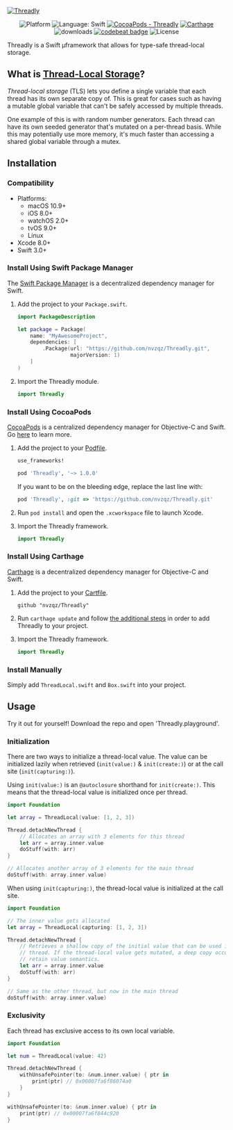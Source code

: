 [![Threadly](https://github.com/nvzqz/Threadly/raw/assets/banner.png)](https://github.com/nvzqz/Threadly)

<p align="center">
<img src="https://img.shields.io/badge/platform-ios%20%7C%20macos%20%7C%20watchos%20%7C%20tvos%20%7C%20linux-lightgrey.svg" alt="Platform">
<img src="https://img.shields.io/badge/language-swift-orange.svg" alt="Language: Swift">
<a href="https://cocoapods.org/pods/Threadly"><img src="https://img.shields.io/cocoapods/v/Threadly.svg" alt="CocoaPods - Threadly"></a>
<a href="https://github.com/Carthage/Carthage"><img src="https://img.shields.io/badge/Carthage-compatible-4BC51D.svg?style=flat" alt="Carthage"></a>
<img src="https://img.shields.io/cocoapods/dt/Threadly.svg" alt="downloads">
<a href="https://codebeat.co/projects/github-com-nvzqz-threadly-master"><img src="https://codebeat.co/badges/5959731f-3832-4dbd-8c68-755a6071622b" alt="codebeat badge"></a>
<img src="https://img.shields.io/badge/license-MIT-000000.svg" alt="License">
</p>

Threadly is a Swift µframework that allows for type-safe thread-local storage.

## What is [Thread-Local Storage](https://en.wikipedia.org/wiki/Thread-local_storage)?

_Thread-local storage_ (TLS) lets you define a single variable that each thread
has its own separate copy of. This is great for cases such as having a mutable
global variable that can't be safely accessed by multiple threads.

One example of this is with random number generators. Each thread can have its
own seeded generator that's mutated on a per-thread basis. While this may
potentially use more memory, it's much faster than accessing a shared global
variable through a mutex.

## Installation

### Compatibility

- Platforms:
    - macOS 10.9+
    - iOS 8.0+
    - watchOS 2.0+
    - tvOS 9.0+
    - Linux
- Xcode 8.0+
- Swift 3.0+

### Install Using Swift Package Manager
The [Swift Package Manager](https://swift.org/package-manager/) is a
decentralized dependency manager for Swift.

1. Add the project to your `Package.swift`.

    ```swift
    import PackageDescription

    let package = Package(
        name: "MyAwesomeProject",
        dependencies: [
            .Package(url: "https://github.com/nvzqz/Threadly.git",
                     majorVersion: 1)
        ]
    )
    ```

2. Import the Threadly module.

    ```swift
    import Threadly
    ```

### Install Using CocoaPods
[CocoaPods](https://cocoapods.org/) is a centralized dependency manager for
Objective-C and Swift. Go [here](https://guides.cocoapods.org/using/index.html)
to learn more.

1. Add the project to your [Podfile](https://guides.cocoapods.org/using/the-podfile.html).

    ```ruby
    use_frameworks!

    pod 'Threadly', '~> 1.0.0'
    ```

    If you want to be on the bleeding edge, replace the last line with:

    ```ruby
    pod 'Threadly', :git => 'https://github.com/nvzqz/Threadly.git'
    ```

2. Run `pod install` and open the `.xcworkspace` file to launch Xcode.

3. Import the Threadly framework.

    ```swift
    import Threadly
    ```

### Install Using Carthage
[Carthage](https://github.com/Carthage/Carthage) is a decentralized dependency
manager for Objective-C and Swift.

1. Add the project to your [Cartfile](https://github.com/Carthage/Carthage/blob/master/Documentation/Artifacts.md#cartfile).

    ```
    github "nvzqz/Threadly"
    ```

2. Run `carthage update` and follow [the additional steps](https://github.com/Carthage/Carthage#getting-started)
   in order to add Threadly to your project.

3. Import the Threadly framework.

    ```swift
    import Threadly
    ```

### Install Manually

Simply add `ThreadLocal.swift` and `Box.swift` into your project.

## Usage

Try it out for yourself! Download the repo and open 'Threadly.playground'.

### Initialization

There are two ways to initialize a thread-local value. The value can be
initialized lazily when retrieved (`init(value:)` & `init(create:)`) or at the
call site (`init(capturing:)`).

Using `init(value:)` is an `@autoclosure` shorthand for `init(create:)`. This
means that the thread-local value is initialized once per thread.

```swift
import Foundation

let array = ThreadLocal(value: [1, 2, 3])

Thread.detachNewThread {
    // Allocates an array with 3 elements for this thread
    let arr = array.inner.value
    doStuff(with: arr)
}

// Allocates another array of 3 elements for the main thread
doStuff(with: array.inner.value)
```

When using `init(capturing:)`, the thread-local value is initialized at the call
site.

```swift
import Foundation

// The inner value gets allocated
let array = ThreadLocal(capturing: [1, 2, 3])

Thread.detachNewThread {
    // Retrieves a shallow copy of the initial value that can be used in this
    // thread. If the thread-local value gets mutated, a deep copy occurs to
    // retain value semantics.
    let arr = array.inner.value
    doStuff(with: arr)
}

// Same as the other thread, but now in the main thread
doStuff(with: array.inner.value)
```

### Exclusivity

Each thread has exclusive access to its own local variable.

```swift
import Foundation

let num = ThreadLocal(value: 42)

Thread.detachNewThread {
    withUnsafePointer(to: &num.inner.value) { ptr in
        print(ptr) // 0x00007fa6f86074a0
    }
}

withUnsafePointer(to: &num.inner.value) { ptr in
    print(ptr) // 0x00007fa6f844c920
}
```
